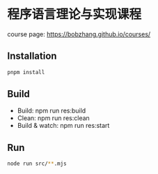 # 程序语言理论与实现课程
course page: https://bobzhang.github.io/courses/

## Installation

```sh
pnpm install
```

## Build

- Build: npm run res:build
- Clean: npm run res:clean
- Build & watch: npm run res:start

## Run

```sh
node run src/**.mjs
```